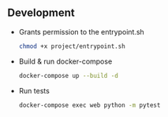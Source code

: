 

## Development
* Grants permission to the entrypoint.sh
    ```bash
    chmod +x project/entrypoint.sh
    ```
* Build & run docker-compose
    ```bash
    docker-compose up --build -d  
    ```
* Run tests
    ```bash
    docker-compose exec web python -m pytest
    ```  
 